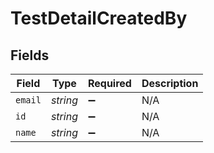 # TestDetailCreatedBy


## Fields

| Field              | Type               | Required           | Description        |
| ------------------ | ------------------ | ------------------ | ------------------ |
| `email`            | *string*           | :heavy_minus_sign: | N/A                |
| `id`               | *string*           | :heavy_minus_sign: | N/A                |
| `name`             | *string*           | :heavy_minus_sign: | N/A                |